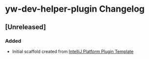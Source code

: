 <!-- Keep a Changelog guide -> https://keepachangelog.com -->

# yw-dev-helper-plugin Changelog

## [Unreleased]
### Added
- Initial scaffold created from [IntelliJ Platform Plugin Template](https://github.com/JetBrains/intellij-platform-plugin-template)
